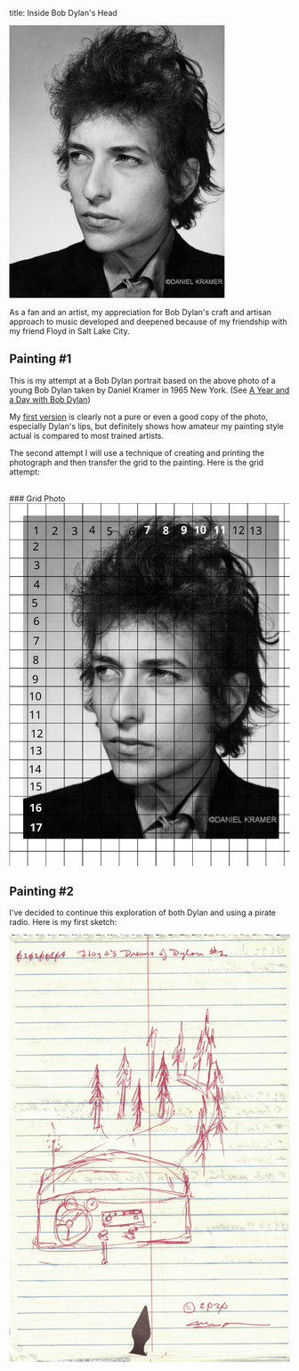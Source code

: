 title: Inside Bob Dylan's Head

<img src="bob-dylan.jpg" id="young-bob-dylan">

As a fan and an artist, my appreciation for Bob Dylan's craft
and artisan approach to music developed and deepened because of 
 my friendship with my friend Floyd in Salt Lake City.  


## Painting #1
 This is my attempt at a Bob Dylan portrait 
 based on the above photo of a young Bob Dylan taken by Daniel Kramer in 1965 New York.
 (See <a href="http://lightbox.time.com/2012/03/19/a-year-and-a-day-with-bob-dylan/#1">A Year 
 and a Day with Bob Dylan</a>)
 
My [first version](floyds-dreams-of-dylan-2013-03-23.jpg) is clearly not 
a pure or even a good copy of the photo, 
especially Dylan's lips, but definitely shows how amateur my 
painting style actual is compared to most trained artists. 

The second attempt I will use a technique of creating and printing the 
photograph and then transfer the grid to the painting.
Here is the grid attempt: 

<br>
### Grid Photo
<img src="/static/img/bob-dylan.svg" id="bob-dylan-grid">

## Painting #2
I've decided to continue this exploration of both Dylan and using a pirate radio. Here is
my first sketch:

<img src="/static/img/floyds-dream-of-dylan-2-sketch.png" id="sketch-two" alt="FDD Car driving through night forest" >
